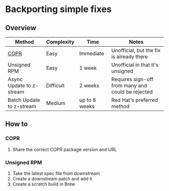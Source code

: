 # Backporting simple fixes

## Overview
| Method | Complexity | Time | Notes |
| --- | --- | --- | --- |
| [COPR](https://copr.fedorainfracloud.org/coprs/g/osbuild/) | Easy | Immediate | Unofficial, but the fix is already there |
| Unsigned RPM | Easy | 1 week | Unofficial in that it's unsigned |
| Async Update to z-stream | Difficult | 2 weeks | Requires sign-off from many and could be rejected |
| Batch Update to z-stream | Medium | up to 8 weeks | Red Hat's preferred method |

## How to

### COPR

1. Share the correct COPR package version and URL

### Unsigned RPM

1. Take the latest spec file from downstream
2. Create a downstream patch and add it
3. Create a scratch build in Brew
